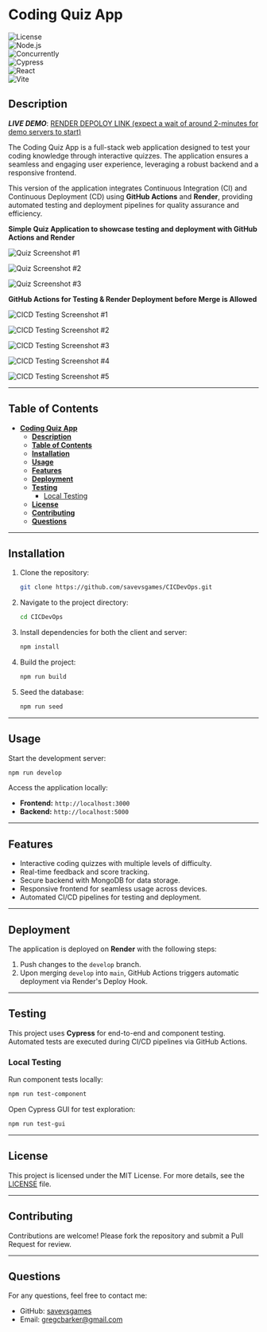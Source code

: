 # **Coding Quiz App**

![License](https://img.shields.io/badge/license-ISC-blue.svg)  
![Node.js](https://img.shields.io/badge/Node.js-16-green)  
![Concurrently](https://img.shields.io/badge/Concurrently-^8.2.0-orange)  
![Cypress](https://img.shields.io/badge/Cypress-^13.13.0-blue)  
![React](https://img.shields.io/badge/React-^18.3.1-green)  
![Vite](https://img.shields.io/badge/Vite-^4.3.1-purple)

## **Description**

**_LIVE DEMO_**: [RENDER DEPOLOY LINK (expect a wait of around 2-minutes for demo servers to start)](https://cicdevops.onrender.com)

The Coding Quiz App is a full-stack web application designed to test your coding knowledge through interactive quizzes. The application ensures a seamless and engaging user experience, leveraging a robust backend and a responsive frontend.

This version of the application integrates Continuous Integration (CI) and Continuous Deployment (CD) using **GitHub Actions** and **Render**, providing automated testing and deployment pipelines for quality assurance and efficiency.

**Simple Quiz Application to showcase testing and deployment with GitHub Actions and Render**

![Quiz Screenshot #1](./github_assets/quiz_screenshot_00.png)

![Quiz Screenshot #2](./github_assets/quiz_screenshot_01.png)

![Quiz Screenshot #3](./github_assets/quiz_screenshot_02.png)

**GitHub Actions for Testing & Render Deployment before Merge is Allowed**

![CICD Testing Screenshot #1](./github_assets/cicd_screenshot_02.png)

![CICD Testing Screenshot #2](./github_assets/cicd_screenshot_03.png)

![CICD Testing Screenshot #3](./github_assets/cicd_screenshot_04.png)

![CICD Testing Screenshot #4](./github_assets/cicd_screenshot_05.png)

![CICD Testing Screenshot #5](./github_assets/cicd_screenshot_06.png)

---

## **Table of Contents**

- [**Coding Quiz App**](#coding-quiz-app)
  - [**Description**](#description)
  - [**Table of Contents**](#table-of-contents)
  - [**Installation**](#installation)
  - [**Usage**](#usage)
  - [**Features**](#features)
  - [**Deployment**](#deployment)
  - [**Testing**](#testing)
    - [Local Testing](#local-testing)
  - [**License**](#license)
  - [**Contributing**](#contributing)
  - [**Questions**](#questions)

---

## **Installation**

1. Clone the repository:
   ```bash
   git clone https://github.com/savevsgames/CICDevOps.git
   ```
2. Navigate to the project directory:

   ```bash
   cd CICDevOps
   ```

3. Install dependencies for both the client and server:

   ```bash
   npm install
   ```

4. Build the project:

   ```bash
   npm run build
   ```

5. Seed the database:
   ```bash
   npm run seed
   ```

---

## **Usage**

Start the development server:

```bash
npm run develop
```

Access the application locally:

- **Frontend:** `http://localhost:3000`
- **Backend:** `http://localhost:5000`

---

## **Features**

- Interactive coding quizzes with multiple levels of difficulty.
- Real-time feedback and score tracking.
- Secure backend with MongoDB for data storage.
- Responsive frontend for seamless usage across devices.
- Automated CI/CD pipelines for testing and deployment.

---

## **Deployment**

The application is deployed on **Render** with the following steps:

1. Push changes to the `develop` branch.
2. Upon merging `develop` into `main`, GitHub Actions triggers automatic deployment via Render's Deploy Hook.

---

## **Testing**

This project uses **Cypress** for end-to-end and component testing. Automated tests are executed during CI/CD pipelines via GitHub Actions.

### Local Testing

Run component tests locally:

```bash
npm run test-component
```

Open Cypress GUI for test exploration:

```bash
npm run test-gui
```

---

## **License**

This project is licensed under the MIT License. For more details, see the [LICENSE](LICENSE) file.

---

## **Contributing**

Contributions are welcome! Please fork the repository and submit a Pull Request for review.

---

## **Questions**

For any questions, feel free to contact me:

- GitHub: [savevsgames](https://github.com/savevsgames)
- Email: [gregcbarker@gmail.com](mailto:gregcbarker@gmail.com)

